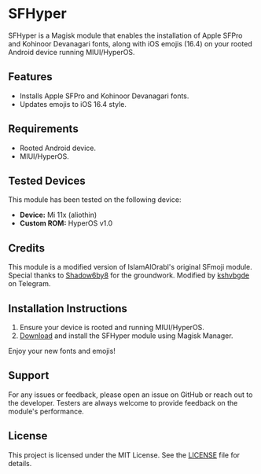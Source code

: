 # SFHyper

SFHyper is a Magisk module that enables the installation of Apple SFPro and Kohinoor Devanagari fonts, along with iOS emojis (16.4) on your rooted Android device running MIUI/HyperOS.

## Features

- Installs Apple SFPro and Kohinoor Devanagari fonts.
- Updates emojis to iOS 16.4 style.

## Requirements

- Rooted Android device.
- MIUI/HyperOS.

## Tested Devices

This module has been tested on the following device:

- **Device:** Mi 11x (aliothin)
- **Custom ROM:** HyperOS v1.0

## Credits

This module is a modified version of IslamAlOrabl's original SFmoji module. Special thanks to [Shadow6by8](https://t.me/Shadow6by8) for the groundwork. Modified by [kshvbgde](https://t.me/kshvbgde) on Telegram.

## Installation Instructions

1. Ensure your device is rooted and running MIUI/HyperOS.
2. [Download](https://github.com/keshav-exe/sfhyper/releases/tag/v1.3) and install the SFHyper module using Magisk Manager.

Enjoy your new fonts and emojis!

## Support

For any issues or feedback, please open an issue on GitHub or reach out to the developer. Testers are always welcome to provide feedback on the module's performance.

## License

This project is licensed under the MIT License. See the [LICENSE](/LICENSE) file for details.
